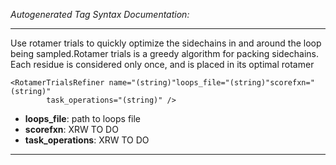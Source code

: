 _Autogenerated Tag Syntax Documentation:_

---
Use rotamer trials to quickly optimize the sidechains in and around the loop being sampled.Rotamer trials is a greedy algorithm for packing sidechains. Each residue is considered only once, and is placed in its optimal rotamer

```
<RotamerTrialsRefiner name="(string)"loops_file="(string)"scorefxn="(string)"
        task_operations="(string)" />
```

-   **loops_file**: path to loops file
-   **scorefxn**: XRW TO DO
-   **task_operations**: XRW TO DO

---

